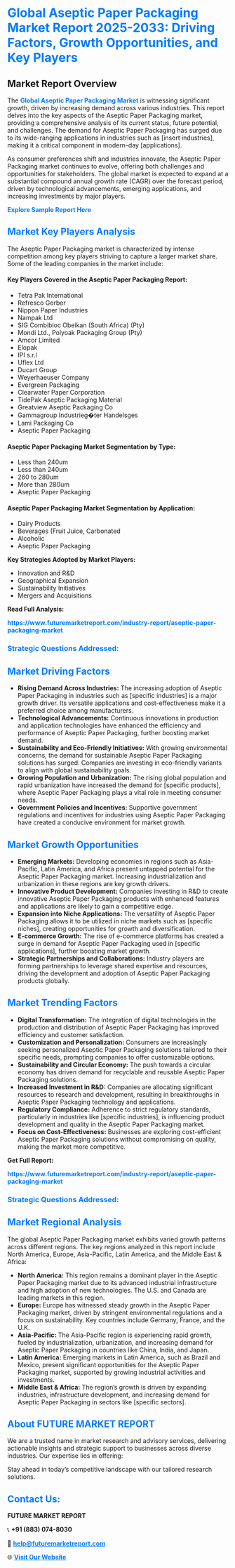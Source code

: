 <h1 style="color: #007BFF;">Global Aseptic Paper Packaging Market Report 2025-2033: Driving Factors, Growth Opportunities, and Key Players</h1>

<section id="overview">
<h2>Market Report Overview</h2>
<p>The <a href="https://www.futuremarketreport.com/industry-report/aseptic-paper-packaging-market" style="color: #007BFF; text-decoration: none;"><strong>Global Aseptic Paper Packaging Market</strong></a> is witnessing significant growth, driven by increasing demand across various industries. This report delves into the key aspects of the Aseptic Paper Packaging market, providing a comprehensive analysis of its current status, future potential, and challenges. The demand for Aseptic Paper Packaging has surged due to its wide-ranging applications in industries such as [insert industries], making it a critical component in modern-day [applications].</p>
<p>As consumer preferences shift and industries innovate, the Aseptic Paper Packaging market continues to evolve, offering both challenges and opportunities for stakeholders. The global market is expected to expand at a substantial compound annual growth rate (CAGR) over the forecast period, driven by technological advancements, emerging applications, and increasing investments by major players.</p>
</section>

<section id="overview">
<p><a href="https://www.futuremarketreport.com/request-sample/reportId=49212" style="color: #007BFF; text-decoration: none;"><strong>Explore Sample Report Here</strong></a></p>
</section>

<section id="key-players">
<h2 style="color: #007BFF;">Market Key Players Analysis</h2>
<p>The Aseptic Paper Packaging market is characterized by intense competition among key players striving to capture a larger market share. Some of the leading companies in the market include:</p>
<h4>Key Players Covered in the Aseptic Paper Packaging Report:</h4>
<ul><li>Tetra Pak International</li><li>Refresco Gerber</li><li>Nippon Paper Industries</li><li>Nampak Ltd</li><li>SIG Combibloc Obeikan (South Africa) (Pty)</li><li>Mondi Ltd., Polyoak Packaging Group (Pty)</li><li>Amcor Limited</li><li>Elopak</li><li>IPI s.r.l</li><li>Uflex Ltd</li><li>Ducart Group</li><li>Weyerhaeuser Company</li><li>Evergreen Packaging</li><li>Clearwater Paper Corporation</li><li>TidePak Aseptic Packaging Material</li><li>Greatview Aseptic Packaging Co</li><li>Gammagroup Industrieg�ter Handelsges</li><li>Lami Packaging Co</li><li>Aseptic Paper Packaging</li></ul>
<h4>Aseptic Paper Packaging Market Segmentation by Type:</h4>
<ul><li>Less than 240um</li><li>Less than 240um</li><li>260 to 280um</li><li>More than 280um</li><li>Aseptic Paper Packaging</li></ul>

<h4>Aseptic Paper Packaging Market Segmentation by Application:</h4>
<ul><li>Dairy Products</li><li>Beverages (Fruit Juice, Carbonated</li><li>Alcoholic</li><li>Aseptic Paper Packaging</li></ul>
<p><strong>Key Strategies Adopted by Market Players:</strong></p>
<ul>
<li>Innovation and R&D</li>
<li>Geographical Expansion</li>
<li>Sustainability Initiatives</li>
<li>Mergers and Acquisitions</li>
</ul>
</section>

<section>
<p><strong>Read Full Analysis: </strong></p><a href="https://www.futuremarketreport.com/industry-report/aseptic-paper-packaging-market" style="color: #007BFF; text-decoration: none;"><strong>https://www.futuremarketreport.com/industry-report/aseptic-paper-packaging-market</strong></a>
<h3 style="color: #007BFF;">Strategic Questions Addressed:</h3>
</section>

<section id="driving-factors">
<h2 style="color: #007BFF;">Market Driving Factors</h2>
<ul>
<li><strong>Rising Demand Across Industries:</strong> The increasing adoption of Aseptic Paper Packaging in industries such as [specific industries] is a major growth driver. Its versatile applications and cost-effectiveness make it a preferred choice among manufacturers.</li>
<li><strong>Technological Advancements:</strong> Continuous innovations in production and application technologies have enhanced the efficiency and performance of Aseptic Paper Packaging, further boosting market demand.</li>
<li><strong>Sustainability and Eco-Friendly Initiatives:</strong> With growing environmental concerns, the demand for sustainable Aseptic Paper Packaging solutions has surged. Companies are investing in eco-friendly variants to align with global sustainability goals.</li>
<li><strong>Growing Population and Urbanization:</strong> The rising global population and rapid urbanization have increased the demand for [specific products], where Aseptic Paper Packaging plays a vital role in meeting consumer needs.</li>
<li><strong>Government Policies and Incentives:</strong> Supportive government regulations and incentives for industries using Aseptic Paper Packaging have created a conducive environment for market growth.</li>
</ul>
</section>

<section id="growth-opportunities">
<h2 style="color: #007BFF;">Market Growth Opportunities</h2>
<ul>
<li><strong>Emerging Markets:</strong> Developing economies in regions such as Asia-Pacific, Latin America, and Africa present untapped potential for the Aseptic Paper Packaging market. Increasing industrialization and urbanization in these regions are key growth drivers.</li>
<li><strong>Innovative Product Development:</strong> Companies investing in R&D to create innovative Aseptic Paper Packaging products with enhanced features and applications are likely to gain a competitive edge.</li>
<li><strong>Expansion into Niche Applications:</strong> The versatility of Aseptic Paper Packaging allows it to be utilized in niche markets such as [specific niches], creating opportunities for growth and diversification.</li>
<li><strong>E-commerce Growth:</strong> The rise of e-commerce platforms has created a surge in demand for Aseptic Paper Packaging used in [specific applications], further boosting market growth.</li>
<li><strong>Strategic Partnerships and Collaborations:</strong> Industry players are forming partnerships to leverage shared expertise and resources, driving the development and adoption of Aseptic Paper Packaging products globally.</li>
</ul>
</section>

<section id="trending-factors">
<h2 style="color: #007BFF;">Market Trending Factors</h2>
<ul>
<li><strong>Digital Transformation:</strong> The integration of digital technologies in the production and distribution of Aseptic Paper Packaging has improved efficiency and customer satisfaction.</li>
<li><strong>Customization and Personalization:</strong> Consumers are increasingly seeking personalized Aseptic Paper Packaging solutions tailored to their specific needs, prompting companies to offer customizable options.</li>
<li><strong>Sustainability and Circular Economy:</strong> The push towards a circular economy has driven demand for recyclable and reusable Aseptic Paper Packaging solutions.</li>
<li><strong>Increased Investment in R&D:</strong> Companies are allocating significant resources to research and development, resulting in breakthroughs in Aseptic Paper Packaging technology and applications.</li>
<li><strong>Regulatory Compliance:</strong> Adherence to strict regulatory standards, particularly in industries like [specific industries], is influencing product development and quality in the Aseptic Paper Packaging market.</li>
<li><strong>Focus on Cost-Effectiveness:</strong> Businesses are exploring cost-efficient Aseptic Paper Packaging solutions without compromising on quality, making the market more competitive.</li>
</ul>
</section>

<section>
<p><strong>Get Full Report: </strong></p><a href="https://www.futuremarketreport.com/industry-report/aseptic-paper-packaging-market" style="color: #007BFF; text-decoration: none;"><strong>https://www.futuremarketreport.com/industry-report/aseptic-paper-packaging-market</strong></a>
<h3 style="color: #007BFF;">Strategic Questions Addressed:</h3>
</section>


<section id="regional-analysis">
<h2 style="color: #007BFF;">Market Regional Analysis</h2>
<p>The global Aseptic Paper Packaging market exhibits varied growth patterns across different regions. The key regions analyzed in this report include North America, Europe, Asia-Pacific, Latin America, and the Middle East & Africa:</p>
<ul>
<li><strong>North America:</strong> This region remains a dominant player in the Aseptic Paper Packaging market due to its advanced industrial infrastructure and high adoption of new technologies. The U.S. and Canada are leading markets in this region.</li>
<li><strong>Europe:</strong> Europe has witnessed steady growth in the Aseptic Paper Packaging market, driven by stringent environmental regulations and a focus on sustainability. Key countries include Germany, France, and the U.K.</li>
<li><strong>Asia-Pacific:</strong> The Asia-Pacific region is experiencing rapid growth, fueled by industrialization, urbanization, and increasing demand for Aseptic Paper Packaging in countries like China, India, and Japan.</li>
<li><strong>Latin America:</strong> Emerging markets in Latin America, such as Brazil and Mexico, present significant opportunities for the Aseptic Paper Packaging market, supported by growing industrial activities and investments.</li>
<li><strong>Middle East & Africa:</strong> The region’s growth is driven by expanding industries, infrastructure development, and increasing demand for Aseptic Paper Packaging in sectors like [specific sectors].</li>
</ul>
</section>

<footer>
<h2 style="color: #007BFF;">About FUTURE MARKET REPORT</h2>
<p>We are a trusted name in market research and advisory services, delivering actionable insights and strategic support to businesses across diverse industries. Our expertise lies in offering:</p>

<p>Stay ahead in today’s competitive landscape with our tailored research solutions.</p>

<h2 style="color: #007BFF;">Contact Us:</h2>
<p><strong>FUTURE MARKET REPORT</strong></p>
<p>📞 <strong>+91 (883) 074-8030</strong></p>
<p>📧 <strong><a href="mailto:help@futuremarketreport.com" style="color: #007BFF;">help@futuremarketreport.com</a></strong></p>
<p>🌐 <strong><a href="https://www.futuremarketreport.com/" style="color: #007BFF;">Visit Our Website</a></strong></p>
</footer>